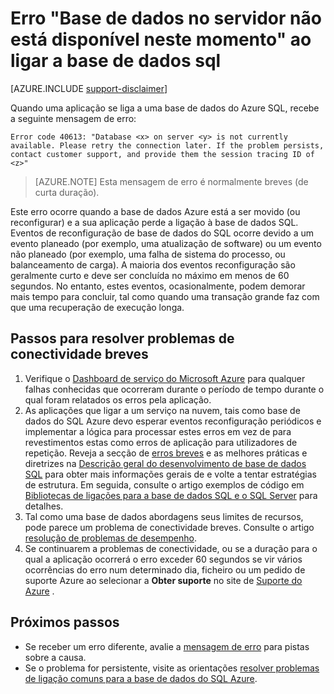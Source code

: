 <properties
    pageTitle="Base de dados no servidor não está disponível neste momento, ligar-se a base de dados do SQL | Microsoft Azure"
    description="Resolução de problemas da base de dados no servidor não está atualmente disponível erro quando uma aplicação liga à base de dados SQL."
    services="sql-database"
    documentationCenter=""
    authors="dalechen"
    manager="felixwu"
    editor=""
    keywords="base de dados no servidor não está disponível neste momento, ligar à base de dados sql"/>

<tags
    ms.service="sql-database"
    ms.workload="data-management"
    ms.tgt_pltfrm="na"
    ms.devlang="na"
    ms.topic="article"
    ms.date="09/21/2016"
    ms.author="daleche"/>

# <a name="error-database-on-server-is-not-currently-available-when-connecting-to-sql-database"></a>Erro "Base de dados no servidor não está disponível neste momento" ao ligar a base de dados sql
[AZURE.INCLUDE [support-disclaimer](../../includes/support-disclaimer.md)]

Quando uma aplicação se liga a uma base de dados do Azure SQL, recebe a seguinte mensagem de erro:

```
Error code 40613: "Database <x> on server <y> is not currently available. Please retry the connection later. If the problem persists, contact customer support, and provide them the session tracing ID of <z>"
```

> [AZURE.NOTE] Esta mensagem de erro é normalmente breves (de curta duração).

Este erro ocorre quando a base de dados Azure está a ser movido (ou reconfigurar) e a sua aplicação perde a ligação à base de dados SQL. Eventos de reconfiguração de base de dados do SQL ocorre devido a um evento planeado (por exemplo, uma atualização de software) ou um evento não planeado (por exemplo, uma falha de sistema do processo, ou balanceamento de carga). A maioria dos eventos reconfiguração são geralmente curto e deve ser concluída no máximo em menos de 60 segundos. No entanto, estes eventos, ocasionalmente, podem demorar mais tempo para concluir, tal como quando uma transação grande faz com que uma recuperação de execução longa.

## <a name="steps-to-resolve-transient-connectivity-issues"></a>Passos para resolver problemas de conectividade breves
1.  Verifique o [Dashboard de serviço do Microsoft Azure](https://azure.microsoft.com/status) para qualquer falhas conhecidas que ocorreram durante o período de tempo durante o qual foram relatados os erros pela aplicação.
2. As aplicações que ligar a um serviço na nuvem, tais como base de dados do SQL Azure devo esperar eventos reconfiguração periódicos e implementar a lógica para processar estes erros em vez de para revestimentos estas como erros de aplicação para utilizadores de repetição. Reveja a secção de [erros breves](sql-database-connectivity-issues.md) e as melhores práticas e diretrizes na [Descrição geral do desenvolvimento de base de dados SQL](sql-database-develop-overview.md) para obter mais informações gerais de e volte a tentar estratégias de estrutura. Em seguida, consulte o artigo exemplos de código em [Bibliotecas de ligações para a base de dados SQL e o SQL Server](sql-database-libraries.md) para detalhes.
3.  Tal como uma base de dados abordagens seus limites de recursos, pode parece um problema de conectividade breves. Consulte o artigo [resolução de problemas de desempenho](sql-database-troubleshoot-performance.md).
4.  Se continuarem a problemas de conectividade, ou se a duração para o qual a aplicação ocorrerá o erro exceder 60 segundos se vir vários ocorrências do erro num determinado dia, ficheiro ou um pedido de suporte Azure ao selecionar a **Obter suporte** no site de [Suporte do Azure](https://azure.microsoft.com/support/options) .

## <a name="next-steps"></a>Próximos passos
- Se receber um erro diferente, avalie a [mensagem de erro](sql-database-develop-error-messages.md) para pistas sobre a causa.
- Se o problema for persistente, visite as orientações [resolver problemas de ligação comuns para a base de dados do SQL Azure](sql-database-troubleshoot-common-connection-issues.md).
